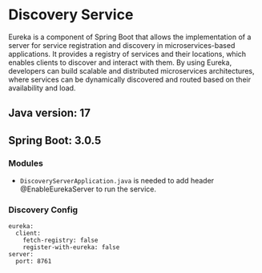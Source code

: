 # Discovery Service

Eureka is a component of Spring Boot that allows the implementation of a server for service registration and discovery in microservices-based applications. It provides a registry of services and their locations, which enables clients to discover and interact with them. By using Eureka, developers can build scalable and distributed microservices architectures, where services can be dynamically discovered and routed based on their availability and load.

## Java version: 17
## Spring Boot: 3.0.5

### Modules
- `DiscoveryServerApplication.java` is needed to add header @EnableEurekaServer to run the service.

### Discovery Config
```
eureka:
  client:
    fetch-registry: false
    register-with-eureka: false
server:
  port: 8761
```